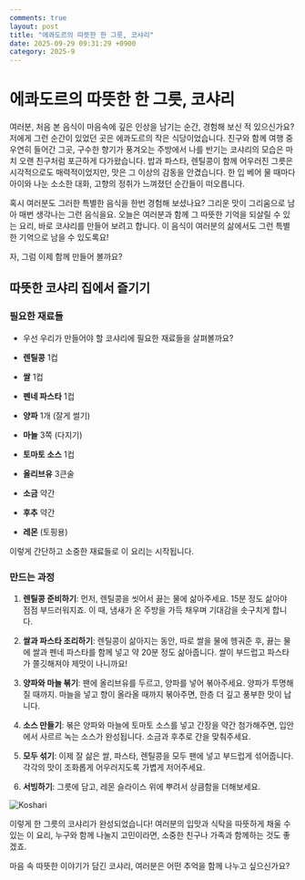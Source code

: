 ```yaml
---
comments: true
layout: post
title: "에콰도르의 따뜻한 한 그릇, 코샤리"
date: 2025-09-29 09:31:29 +0900
category: 2025-9
---
```


# 에콰도르의 따뜻한 한 그릇, 코샤리

여러분, 처음 본 음식이 마음속에 깊은 인상을 남기는 순간, 경험해 보신 적 있으신가요? 저에게 그런 순간이 있었던 곳은 에콰도르의 작은 식당이었습니다. 친구와 함께 여행 중 우연히 들어간 그곳, 구수한 향기가 풍겨오는 주방에서 나를 반기는 코샤리의 모습은 마치 오랜 친구처럼 포근하게 다가왔습니다. 밥과 파스타, 렌틸콩이 함께 어우러진 그릇은 시각적으로도 매력적이었지만, 맛은 그 이상의 감동을 안겼습니다. 한 입 베어 물 때마다 아이와 나눈 소소한 대화, 고향의 정취가 느껴졌던 순간들이 떠오릅니다. 

혹시 여러분도 그러한 특별한 음식을 한번 경험해 보셨나요? 그리운 맛이 그리움으로 남아 매번 생각나는 그런 음식을요. 오늘은 여러분과 함께 그 따뜻한 기억을 되살릴 수 있는 요리, 바로 코샤리를 만들어 보려고 합니다. 이 음식이 여러분의 삶에서도 그런 특별한 기억으로 남을 수 있도록요! 

자, 그럼 이제 함께 만들어 볼까요? 

## 따뜻한 코샤리 집에서 즐기기

### 필요한 재료들

- 우선 우리가 만들어야 할 코샤리에 필요한 재료들을 살펴볼까요? 

- **렌틸콩** 1컵 
- **쌀** 1컵 
- **펜네 파스타** 1컵 
- **양파** 1개 (잘게 썰기)
- **마늘** 3쪽 (다지기)
- **토마토 소스** 1컵
- **올리브유** 3큰술
- **소금** 약간
- **후추** 약간
- **레몬** (토핑용)

이렇게 간단하고 소중한 재료들로 이 요리는 시작됩니다. 

### 만드는 과정

1. **렌틸콩 준비하기**: 먼저, 렌틸콩을 씻어서 끓는 물에 삶아주세요. 15분 정도 삶아야 점점 부드러워지죠. 이 때, 냄새가 온 주방을 가득 채우며 기대감을 솟구치게 합니다.

2. **쌀과 파스타 조리하기**: 렌틸콩이 삶아지는 동안, 따로 쌀을 물에 헹궈준 후, 끓는 물에 쌀과 펜네 파스타를 함께 넣고 약 20분 정도 삶아줍니다. 쌀이 부드럽고 파스타가 쫄깃해져야 제맛이 나니까요!

3. **양파와 마늘 볶기**: 팬에 올리브유를 두르고, 양파를 넣어 볶아주세요. 양파가 투명해질 때까지. 마늘을 넣고 향이 올라올 때까지 볶아주면, 한층 더 깊고 풍부한 맛이 납니다.

4. **소스 만들기**: 볶은 양파와 마늘에 토마토 소스를 넣고 간장을 약간 첨가해주면, 입안에서 사르르 녹는 소스가 완성됩니다. 소금과 후추로 간을 맞춰주세요.

5. **모두 섞기**: 이제 잘 삶은 쌀, 파스타, 렌틸콩을 모두 팬에 넣고 부드럽게 섞어줍니다. 각각의 맛이 조화롭게 어우러지도록 가볍게 저어주세요.

6. **서빙하기**: 그릇에 담고, 레몬 슬라이스 위에 뿌려서 상큼함을 더해보세요.  

![Koshari](https://www.themealdb.com/images/media/meals/4er7mj1598733193.jpg)  

이렇게 한 그릇의 코샤리가 완성되었습니다! 여러분의 입맛과 식탁을 따뜻하게 채울 수 있는 이 요리, 누구와 함께 나눌지 고민이라면, 소중한 친구나 가족과 함께하는 것도 좋겠죠. 

마음 속 따뜻한 이야기가 담긴 코샤리, 여러분은 어떤 추억을 함께 나누고 싶으신가요?